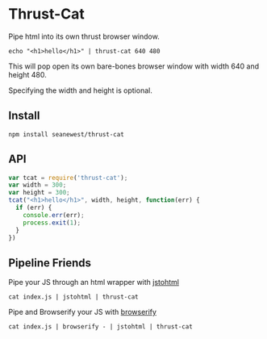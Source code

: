 # Thrust-Cat

Pipe html into its own thrust browser window.

```
echo "<h1>hello</h1>" | thrust-cat 640 480
```

This will pop open its own bare-bones browser window with width 640 and height 480.

Specifying the width and height is optional.


## Install

```
npm install seanewest/thrust-cat
```

## API
```js
var tcat = require('thrust-cat');
var width = 300;
var height = 300;
tcat("<h1>hello</h1>", width, height, function(err) {
  if (err) {
    console.err(err);
    process.exit(1);
  }
})
```

## Pipeline Friends

Pipe your JS through an html wrapper with [jstohtml](https://github.com/seanewest/jstohtml)
```
cat index.js | jstohtml | thrust-cat
```

Pipe and Browserify your JS with [browserify](https://github.com/substack/node-browserify)
```
cat index.js | browserify - | jstohtml | thrust-cat
```
